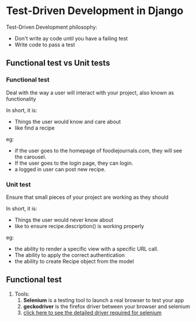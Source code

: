 # Test-Driven Development in Django

Test-Driven Development philosophy:

- Don't write ay code until you have a failing test
- Write code to pass a test

## Functional test vs Unit tests

### Functional test

Deal with the way a user will interact with your project, also known as functionality

In short, it is:

- Things the user would know and care about
- like find a recipe

eg:

- if the user goes to the homepage of foodiejournals.com, they will see the carousel.
- If the user goes to the login page, they can login.
- a logged in user can post new recipe.

### Unit test

Ensure that small pieces of your project are working as they should

In short, it is:

- Things the user would never know about
- like to ensure recipe.description() is working properly

eg:

- the ability to render a specific view with a specific URL call.
- The ability to apply the correct authentication
- the ability to create Recipe object from the model

## Functional test

1. Tools:
   1. **Selenium** is a testing tool to launch a real browser to test your app
   2. **geckodriver** is the firefox driver between your browser and selenium
   3. [click here to see the detailed driver required for selenium](https://pypi.org/project/selenium/#description)

